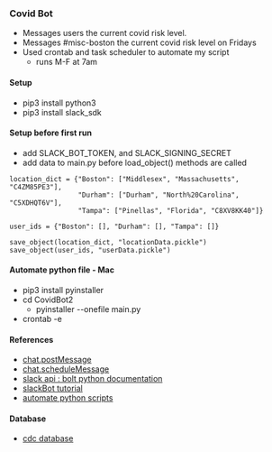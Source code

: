 ### Covid Bot
- Messages users the current covid risk level.  
- Messages #misc-boston the current covid risk level on Fridays
- Used crontab and task scheduler to automate my script
  - runs M-F at 7am

#### Setup
- pip3 install python3
- pip3 install slack_sdk

#### Setup before first run
- add SLACK_BOT_TOKEN, and SLACK_SIGNING_SECRET
- add data to main.py before load_object() methods are called
```
location_dict = {"Boston": ["Middlesex", "Massachusetts", "C4ZM85PE3"],
                 "Durham": ["Durham", "North%20Carolina", "C5XDHQT6V"],
                 "Tampa": ["Pinellas", "Florida", "C8XV8KK40"]}

user_ids = {"Boston": [], "Durham": [], "Tampa": []}

save_object(location_dict, "locationData.pickle")
save_object(user_ids, "userData.pickle")
```

#### Automate python file - Mac
- pip3 install pyinstaller
- cd CovidBot2
    - pyinstaller --onefile main.py
- crontab -e

#### References
- [chat.postMessage](https://api.slack.com/methods/chat.postMessage)
- [chat.scheduleMessage](https://api.slack.com/methods/chat.scheduleMessage)
- [slack api : bolt python documentation](https://github.com/slackapi/bolt-python/blob/main/README.md)
- [slackBot tutorial](https://github.com/slackapi/python-slack-sdk/tree/main/tutorial)
- [automate python scripts](https://towardsdatascience.com/how-to-easily-automate-your-python-scripts-on-mac-and-windows-459388c9cc94)

#### Database
- [cdc database](https://data.cdc.gov/resource/3nnm-4jni.json)